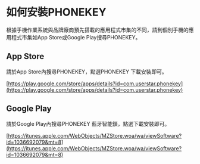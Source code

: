 # 如何安裝PHONEKEY

根據手機作業系統與品牌廠商預先搭載的應用程式市集的不同，請到個別手機的應用程式市集如App Store或Google Play搜尋PHONEKEY。

## App Store

請於App Store內搜尋PHONEKEY，點選PHONEKEY 下載安裝即可。

[https://play.google.com/store/apps/details?id=com.userstar.phonekey](https://play.google.com/store/apps/details?id=com.userstar.phonekey)

## Google Play

請於Google Play內搜尋PHONEKEY 藍牙智能鎖，點選下載安裝即可。

[https://itunes.apple.com/WebObjects/MZStore.woa/wa/viewSoftware?id=1036692079&mt=8](https://itunes.apple.com/WebObjects/MZStore.woa/wa/viewSoftware?id=1036692079&mt=8)

